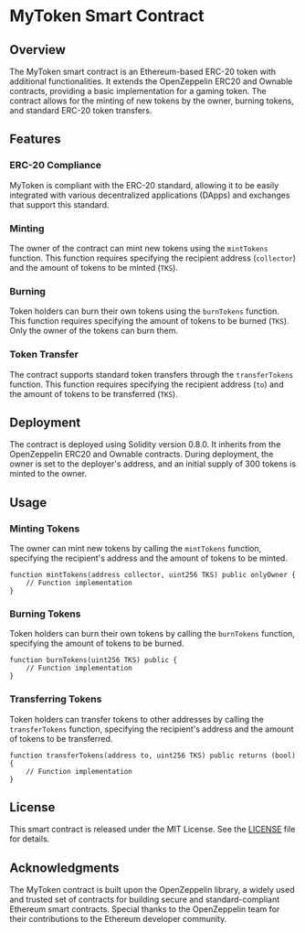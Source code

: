 # MyToken Smart Contract

## Overview

The MyToken smart contract is an Ethereum-based ERC-20 token with additional functionalities. It extends the OpenZeppelin ERC20 and Ownable contracts, providing a basic implementation for a gaming token. The contract allows for the minting of new tokens by the owner, burning tokens, and standard ERC-20 token transfers.

## Features

### ERC-20 Compliance

MyToken is compliant with the ERC-20 standard, allowing it to be easily integrated with various decentralized applications (DApps) and exchanges that support this standard.

### Minting

The owner of the contract can mint new tokens using the `mintTokens` function. This function requires specifying the recipient address (`collector`) and the amount of tokens to be minted (`TKS`).

### Burning

Token holders can burn their own tokens using the `burnTokens` function. This function requires specifying the amount of tokens to be burned (`TKS`). Only the owner of the tokens can burn them.

### Token Transfer

The contract supports standard token transfers through the `transferTokens` function. This function requires specifying the recipient address (`to`) and the amount of tokens to be transferred (`TKS`).

## Deployment

The contract is deployed using Solidity version 0.8.0. It inherits from the OpenZeppelin ERC20 and Ownable contracts. During deployment, the owner is set to the deployer's address, and an initial supply of 300 tokens is minted to the owner.

## Usage

### Minting Tokens

The owner can mint new tokens by calling the `mintTokens` function, specifying the recipient's address and the amount of tokens to be minted.

```solidity
function mintTokens(address collector, uint256 TKS) public onlyOwner {
    // Function implementation
}
```

### Burning Tokens

Token holders can burn their own tokens by calling the `burnTokens` function, specifying the amount of tokens to be burned.

```solidity
function burnTokens(uint256 TKS) public {
    // Function implementation
}
```

### Transferring Tokens

Token holders can transfer tokens to other addresses by calling the `transferTokens` function, specifying the recipient's address and the amount of tokens to be transferred.

```solidity
function transferTokens(address to, uint256 TKS) public returns (bool) {
    // Function implementation
}
```

## License

This smart contract is released under the MIT License. See the [LICENSE](LICENSE) file for details.

## Acknowledgments

The MyToken contract is built upon the OpenZeppelin library, a widely used and trusted set of contracts for building secure and standard-compliant Ethereum smart contracts. Special thanks to the OpenZeppelin team for their contributions to the Ethereum developer community.
